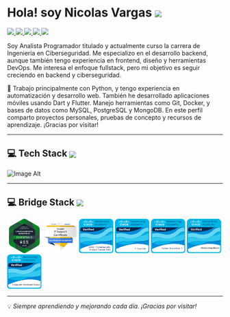 Hola! soy Nicolas Vargas <img src="https://user-images.githubusercontent.com/18350557/176309783-0785949b-9127-417c-8b55-ab5a4333674e.gif"  width="32px" align="center" /> 
======================================================================================================================================
<p align="L">
  <a href="www.linkedin.com/in/nicolas-vargas-4b0262186" target="_blank">
    <img src="https://img.shields.io/badge/linkedin-%230077B5.svg?style=for-the-badge&logo=linkedin&logoColor=white" height="30"/>
  </a>
  <a href="mailto:nv0900nico@gmail.com" target="_blank">
    <img src="https://img.shields.io/badge/gmail-EA4335.svg?style=for-the-badge&logo=gmail&logoColor=white" height="30"/>
  </a>
  <a href="https://wa.me/+56958861274" target="_blank">
    <img src="https://img.shields.io/badge/whatsapp-25D366.svg?style=for-the-badge&logo=whatsapp&logoColor=white" height="30"/>
  </a>
  <a href="https://instagram.com/heic_mf" target="_blank">
    <img src="https://img.shields.io/badge/instagram-%23E4405F.svg?style=for-the-badge&logo=instagram&logoColor=white" height="30"/>
  </a>
  <a href="https://facebook.com/eduardo.kuentero" target="_blank">
    <img src="https://img.shields.io/badge/facebook-1877F2.svg?style=for-the-badge&logo=facebook&logoColor=white" height="30"/>
  </a>
</p>

Soy Analista Programador titulado y actualmente curso la carrera de Ingeniería en Ciberseguridad. Me especializo en el desarrollo backend, aunque también tengo experiencia en frontend, diseño y herramientas DevOps. Me interesa el enfoque fullstack, pero mi objetivo es seguir creciendo en backend y ciberseguridad.

🐍 Trabajo principalmente con Python, y tengo experiencia en automatización y desarrollo web. También he desarrollado aplicaciones móviles usando Dart y Flutter. Manejo herramientas como Git, Docker, y bases de datos como MySQL, PostgreSQL y MongoDB. En este perfil comparto proyectos personales, pruebas de concepto y recursos de aprendizaje. ¡Gracias por visitar!

---

## 💻 Tech Stack <img src="https://media2.giphy.com/media/QssGEmpkyEOhBCb7e1/giphy.gif" width="32px" align="center" />
<img src="https://skillicons.dev/icons?i=py,dart,html,css,bootstrap,django,mysql,postgres,mongodb,git,github,docker,postman,linux,windows,flutter,figma,discord,gmail" alt="Image Alt" width="2500px" />

---

## 💻 Bridge Stack <img src="https://media2.giphy.com/media/QssGEmpkyEOhBCb7e1/giphy.gif" width="32px" align="center" />

<div align="left">
  <img src="https://github.com/Nico0900/Nico0900/blob/2ec3946de40f4fee1356d38d6f0b0830d58be592/fundamentos-de-ciberseguridad-industrial-essentials.png" alt="Image Alt" width="80px" />
  <img src="https://github.com/Nico0900/Nico0900/blob/5418ecf6cfdd67f68c2c1d01f97588b7c1065257/google-it-support-professional-certificate-v2.png" alt="Image Alt" width="80px" />
  <img src="https://github.com/Nico0900/Nico0900/blob/5418ecf6cfdd67f68c2c1d01f97588b7c1065257/junior-cybersecurity-analyst-career-path.1.png" alt="Image Alt" width="80px"/>
  <img src="https://github.com/Nico0900/Nico0900/blob/46bc1a0e85e8bdbcc9b237c6f2a20de2970d0396/it-essentials.png" alt="Image Alt" width="80px" />
  <img src="https://github.com/Nico0900/Nico0900/blob/2d0bfaa747866fe0d43e8c76c4887baf8c1222f8/python-essentials-1.1.png" alt="Image Alt" width="80px" />
  <img src="https://github.com/Nico0900/Nico0900/blob/5418ecf6cfdd67f68c2c1d01f97588b7c1065257/networking-basics.png" alt="Image Alt" width="80px" />
  <img src="https://github.com/Nico0900/Nico0900/blob/5418ecf6cfdd67f68c2c1d01f97588b7c1065257/computer-hardware-basics.png" alt="Image Alt" width="80px" />
</div>

---


💡 *Siempre aprendiendo y mejorando cada día. ¡Gracias por visitar!*
